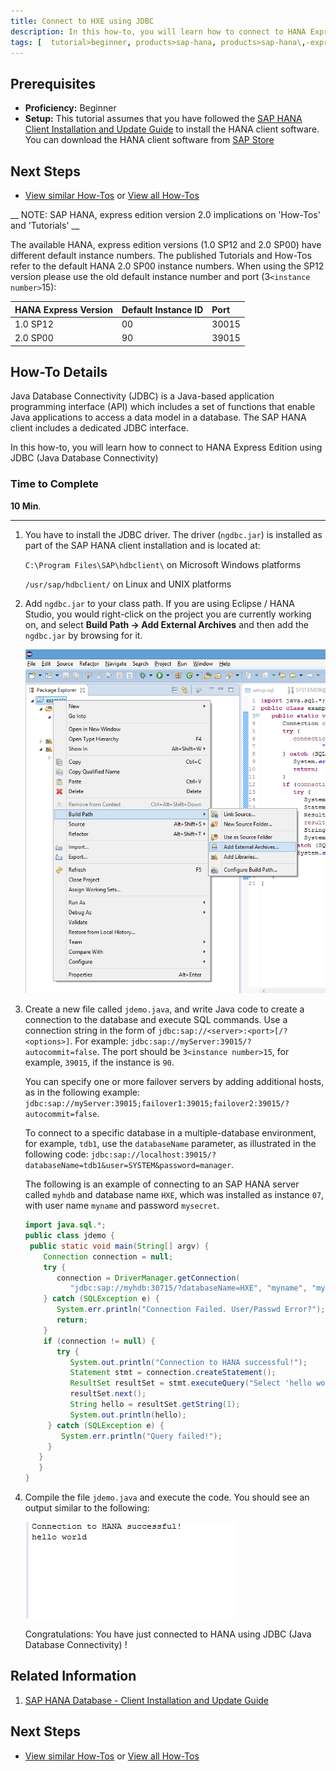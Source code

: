 ```yaml
---
title: Connect to HXE using JDBC
description: In this how-to, you will learn how to connect to HANA Express Edition using JDBC (Java Database Connectivity)
tags: [  tutorial>beginner, products>sap-hana, products>sap-hana\,-express-edition, tutorial>how-to ]
---
```


## Prerequisites  
 - **Proficiency:** Beginner
 - **Setup:** This tutorial assumes that you have followed the [SAP HANA Client Installation and Update Guide](http://help.sap.com/hana/SAP_HANA_Client_Installation_Update_Guide_en.pdf) to install the HANA client software. You can download the HANA client software from [SAP Store](https://store.sap.com/sap/cpa/ui/resources/store/html/SolutionDetails.html?pid=0000012950)

## Next Steps
 - [View similar How-Tos](http://www.sap.com/developer/tutorials.html) or [View all How-Tos](http://www.sap.com/developer/tutorials.html)


 __ NOTE: SAP HANA, express edition version 2.0 implications on 'How-Tos' and 'Tutorials' __

 The available HANA, express edition versions (1.0 SP12 and 2.0 SP00) have different default instance numbers. The published Tutorials and How-Tos refer to the default HANA 2.0 SP00 instance numbers. When using the SP12 version please use the old default instance number and port (3`<instance number>`15):

 HANA Express Version  | Default Instance ID | Port
 :-------------------  | :------------------ | :---------------
 1.0 SP12              |  00                 | 30015
 2.0 SP00              |  90                 | 39015

## How-To Details
Java Database Connectivity (JDBC) is a Java-based application programming interface (API) which includes a set of functions that enable Java applications to access a data model in a database. The SAP HANA client includes a dedicated JDBC interface.

In this how-to, you will learn how to connect to HANA Express Edition using JDBC (Java Database Connectivity)

### Time to Complete
**10 Min**.

---

1. You have to install the JDBC driver. The driver (`ngdbc.jar`) is installed as part of the SAP HANA client installation and is located at:

    `C:\Program Files\SAP\hdbclient\` on Microsoft Windows platforms

    `/usr/sap/hdbclient/` on Linux and UNIX platforms

2. Add ```ngdbc.jar``` to your class path. If you are using Eclipse / HANA Studio, you would right-click on the project you are currently working on, and select **Build Path -> Add External Archives** and then add the ```ngdbc.jar``` by browsing for it.

    ![image 1](1.png)

3. Create a new file called ```jdemo.java```, and write Java code to create a connection to the database and execute SQL commands. Use a connection string in the form of ```jdbc:sap://<server>:<port>[/?<options>]```. For example: ```jdbc:sap://myServer:39015/?autocommit=false```. The port should be ```3<instance number>15```, for example, ```39015```, if the instance is ```90```.

    You can specify one or more failover servers by adding additional hosts, as in the following example:  ```jdbc:sap://myServer:39015;failover1:39015;failover2:39015/?autocommit=false```.

    To connect to a specific database in a multiple-database environment, for example, ```tdb1```, use the ```databaseName``` parameter, as illustrated in the following code: ```jdbc:sap://localhost:39015/?databaseName=tdb1&user=SYSTEM&password=manager```.

    The following is an example of connecting to an SAP HANA server called ```myhdb``` and database name ```HXE```, which was installed as instance ```07```, with user name ```myname``` and password ```mysecret```.

    ```java
    import java.sql.*;
    public class jdemo {
     public static void main(String[] argv) {
        Connection connection = null;
        try {                  
           connection = DriverManager.getConnection(
              "jdbc:sap://myhdb:30715/?databaseName=HXE", "myname", "mysecret");                  
        } catch (SQLException e) {
           System.err.println("Connection Failed. User/Passwd Error?");
           return;
        }
        if (connection != null) {
           try {
              System.out.println("Connection to HANA successful!");
              Statement stmt = connection.createStatement();
              ResultSet resultSet = stmt.executeQuery("Select 'hello world' from dummy");
              resultSet.next();
              String hello = resultSet.getString(1);
              System.out.println(hello);
         } catch (SQLException e) {
            System.err.println("Query failed!");
         }
       }
       }
    }
    ```

5. Compile the file `jdemo.java` and execute the code. You should see an output similar to the following:

    ![image 2](2.png)


    Congratulations: You have just connected to HANA using JDBC (Java Database Connectivity) !

## Related Information

1. [SAP HANA Database - Client Installation and Update Guide](http://help.sap.com/hana/SAP_HANA_Client_Installation_Update_Guide_en.pdf)

## Next Steps
 - [View similar How-Tos](http://www.sap.com/developer/tutorials.html) or [View all How-Tos](http://www.sap.com/developer/tutorials.html)
